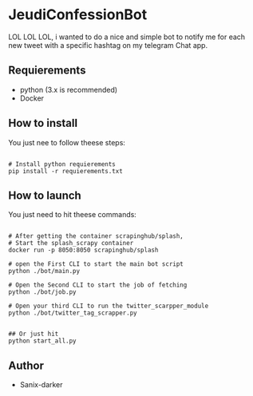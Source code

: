# JeudiConfessionBot

LOL LOL LOL, i wanted to do a nice and simple bot to notify me for each new tweet with a specific hashtag on my telegram Chat app.

## Requierements

- python (3.x is recommended)
- Docker

## How to install

You just nee to follow theese steps:

```shell

# Install python requierements
pip install -r requierements.txt

```

## How to launch

You just need to hit theese commands:

```shell

# After getting the container scrapinghub/splash,
# Start the splash_scrapy container
docker run -p 8050:8050 scrapinghub/splash

# open the First CLI to start the main bot script
python ./bot/main.py

# Open the Second CLI to start the job of fetching
python ./bot/job.py

# Open your third CLI to run the twitter_scarpper_module
python ./bot/twitter_tag_scrapper.py


## Or just hit
python start_all.py
```

## Author

- Sanix-darker